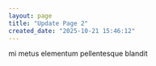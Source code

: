 ```yaml
---
layout: page
title: "Update Page 2"
created_date: "2025-10-21 15:46:12"
---
```


mi metus elementum pellentesque blandit 
